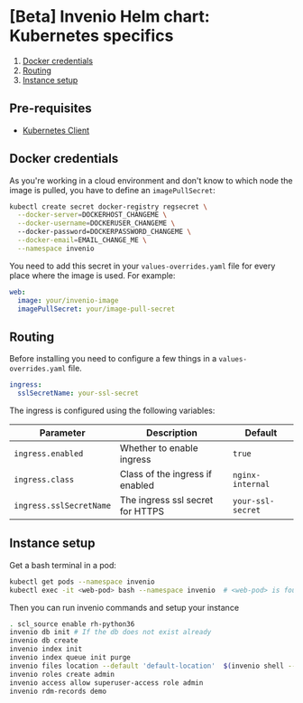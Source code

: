 # [Beta] Invenio Helm chart: Kubernetes specifics

1. [Docker credentials](#docker-credentials)
2. [Routing](#routing)
2. [Instance setup](#instance-setup)

## Pre-requisites

- [Kubernetes Client](https://kubernetes.io/docs/tasks/tools/install-kubectl/)

## Docker credentials

As you're working in a cloud environment and don't know to which node the image
is pulled, you have to define an `imagePullSecret`:

```bash
kubectl create secret docker-registry regsecret \
  --docker-server=DOCKERHOST_CHANGEME \
  --docker-username=DOCKERUSER_CHANGEME \ 
  --docker-password=DOCKERPASSWORD_CHANGEME \
  --docker-email=EMAIL_CHANGE_ME \
  --namespace invenio
```

You need to add this secret in your `values-overrides.yaml` file for every
place where the image is used. For example:

```yaml
web:
  image: your/invenio-image
  imagePullSecret: your/image-pull-secret
```

## Routing

Before installing you need to configure a few things in a
`values-overrides.yaml` file.

```yaml
ingress:
  sslSecretName: your-ssl-secret
```

The ingress is configured using the following variables:

Parameter | Description | Default
----------|-------------|--------
`ingress.enabled` | Whether to enable ingress | `true`
`ingress.class` | Class of the ingress if enabled | `nginx-internal`
`ingress.sslSecretName` | The ingress ssl secret for HTTPS | `your-ssl-secret`

## Instance setup

Get a bash terminal in a pod:

```bash
kubectl get pods --namespace invenio
kubectl exec -it <web-pod> bash --namespace invenio  # <web-pod> is found with the previous command
```

Then you can run invenio commands and setup your instance

```bash
. scl_source enable rh-python36
invenio db init # If the db does not exist already
invenio db create
invenio index init
invenio index queue init purge
invenio files location --default 'default-location'  $(invenio shell --no-term-title -c "print(app.instance_path)")'/data'
invenio roles create admin
invenio access allow superuser-access role admin
invenio rdm-records demo
```